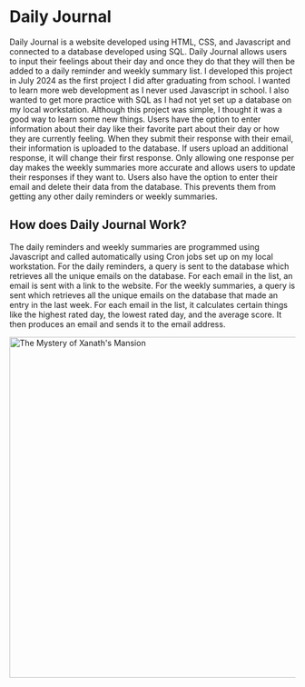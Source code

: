 # Daily Journal
Daily Journal is a website developed using HTML, CSS, and Javascript and connected to a database developed using SQL. Daily Journal allows users to input their feelings about their day and once they do that they will then be added to a daily reminder and weekly summary list. I developed this project in July 2024 as the first project I did after graduating from school. I wanted to learn more web development as I never used Javascript in school. I also wanted to get more practice with SQL as I had not yet set up a database on my local workstation. Although this project was simple, I thought it was a good way to learn some new things. Users have the option to enter information about their day like their favorite part about their day or how they are currently feeling. When they submit their response with their email, their information is uploaded to the database. If users upload an additional response, it will change their first response. Only allowing one response per day makes the weekly summaries more accurate and allows users to update their responses if they want to. Users also have the option to enter their email and delete their data from the database. This prevents them from getting any other daily reminders or weekly summaries. 
## How does Daily Journal Work? 
The daily reminders and weekly summaries are programmed using Javascript and called automatically using Cron jobs set up on my local workstation.
For the daily reminders, a query is sent to the database which retrieves all the unique emails on the database. For each email in the list, an email is sent with a link to the website. For the weekly summaries, a query is sent which retrieves all the unique emails on the database that made an entry in the last week. For each email in the list, it calculates certain things like the highest rated day, the lowest rated day, and the average score. It then produces an email and sends it to the email address.
 
<a href="(https://github.com/KeatonGoebel/dailyJournal/edit/main/README.md)">
  <img src="https://github.com/KeatonGoebel/TheMysteryOfXanathsMansion/assets/155006422/4214697f-5000-4cb4-a19e-0fdf3c88ec9a" width="800" height="600" alt="The Mystery of Xanath's Mansion">
</a>
